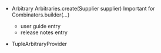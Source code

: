 - Arbitrary<T> Arbitraries.create(Supplier<T> supplier)
  Important for Combinators.builder(...)
  - user guide entry
  - release notes entry
  
- TupleArbitraryProvider

